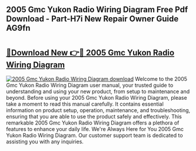 ## 2005 Gmc Yukon Radio Wiring Diagram Free Pdf Download - Part-H7i New Repair Owner Guide AG9fn

# <h2><a href="http://dfkgf9.blite.top/?on=2005+Gmc+Yukon+Radio+Wiring+Diagram">🔗Download New 👉🔴 2005 Gmc Yukon Radio Wiring Diagram</a></h2>

[![2005 Gmc Yukon Radio Wiring Diagram download](https://i.imgur.com/lujVjoI.png)](http://dfkgf9.blite.top/?on=2005+Gmc+Yukon+Radio+Wiring+Diagram)
Welcome to the 2005 Gmc Yukon Radio Wiring Diagram user manual, your trusted guide to understanding and using your new product, from setup to maintenance and beyond. Before using your 2005 Gmc Yukon Radio Wiring Diagram, please take a moment to read this manual carefully. It contains essential information on product setup, operation, maintenance, and troubleshooting, ensuring that you are able to use the product safely and effectively. This remarkable 2005 Gmc Yukon Radio Wiring Diagram offers a plethora of features to enhance your daily life. We're Always Here for You 2005 Gmc Yukon Radio Wiring Diagram. Our customer support team is dedicated to assisting you with any inquiries.
